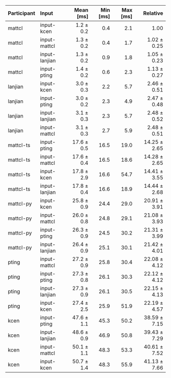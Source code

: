 | Participant | Input | Mean [ms] | Min [ms] | Max [ms] | Relative |
|:---|:---|---:|---:|---:|---:|
| mattcl | input-kcen | 1.2 ± 0.2 | 0.4 | 2.1 | 1.00 |
| mattcl | input-mattcl | 1.3 ± 0.2 | 0.4 | 1.7 | 1.02 ± 0.25 |
| mattcl | input-lanjian | 1.3 ± 0.2 | 0.9 | 1.8 | 1.05 ± 0.23 |
| mattcl | input-pting | 1.4 ± 0.2 | 0.6 | 2.3 | 1.13 ± 0.27 |
| lanjian | input-kcen | 3.0 ± 0.3 | 2.2 | 5.7 | 2.46 ± 0.51 |
| lanjian | input-pting | 3.0 ± 0.2 | 2.3 | 4.9 | 2.47 ± 0.48 |
| lanjian | input-lanjian | 3.1 ± 0.3 | 2.3 | 5.7 | 2.48 ± 0.52 |
| lanjian | input-mattcl | 3.1 ± 0.3 | 2.7 | 5.9 | 2.48 ± 0.51 |
| mattcl-ts | input-pting | 17.6 ± 0.5 | 16.5 | 19.0 | 14.25 ± 2.65 |
| mattcl-ts | input-mattcl | 17.6 ± 0.4 | 16.5 | 18.6 | 14.28 ± 2.65 |
| mattcl-ts | input-kcen | 17.8 ± 2.9 | 16.6 | 54.7 | 14.41 ± 3.55 |
| mattcl-ts | input-lanjian | 17.8 ± 0.4 | 16.6 | 18.9 | 14.44 ± 2.68 |
| mattcl-py | input-kcen | 25.8 ± 0.9 | 24.4 | 29.0 | 20.91 ± 3.91 |
| mattcl-py | input-mattcl | 26.0 ± 0.8 | 24.8 | 29.1 | 21.08 ± 3.93 |
| mattcl-py | input-pting | 26.3 ± 0.9 | 24.5 | 30.2 | 21.31 ± 3.99 |
| mattcl-py | input-lanjian | 26.4 ± 0.9 | 25.1 | 30.1 | 21.42 ± 4.01 |
| pting | input-mattcl | 27.2 ± 0.9 | 25.8 | 30.4 | 22.08 ± 4.12 |
| pting | input-pting | 27.3 ± 0.8 | 26.1 | 30.3 | 22.12 ± 4.12 |
| pting | input-lanjian | 27.3 ± 0.9 | 26.1 | 30.5 | 22.15 ± 4.13 |
| pting | input-kcen | 27.4 ± 2.5 | 25.9 | 51.9 | 22.19 ± 4.57 |
| kcen | input-pting | 47.6 ± 1.1 | 45.3 | 50.2 | 38.59 ± 7.15 |
| kcen | input-lanjian | 48.6 ± 0.9 | 46.9 | 50.8 | 39.43 ± 7.29 |
| kcen | input-mattcl | 50.1 ± 1.1 | 48.3 | 53.3 | 40.61 ± 7.52 |
| kcen | input-kcen | 50.7 ± 1.4 | 48.3 | 55.9 | 41.13 ± 7.66 |
